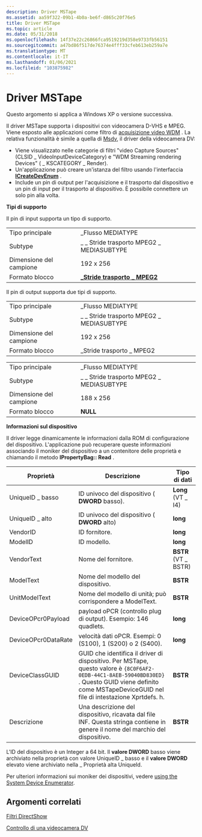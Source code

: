 ```yaml
---
description: Driver MSTape
ms.assetid: aa59f322-09b1-4b0a-be6f-d865c20f76e5
title: Driver MSTape
ms.topic: article
ms.date: 05/31/2018
ms.openlocfilehash: 14f37e22c26866fca9519219d358e9733fb56151
ms.sourcegitcommit: a47bd86f517de76374e4fff33cfeb613eb259a7e
ms.translationtype: MT
ms.contentlocale: it-IT
ms.lasthandoff: 01/06/2021
ms.locfileid: "103875982"
---
```

# <a name="mstape-driver"></a>Driver MSTape

Questo argomento si applica a Windows XP o versione successiva.

Il driver MSTape supporta i dispositivi con videocamera D-VHS e MPEG. Viene esposto alle applicazioni come filtro di [acquisizione video WDM](wdm-video-capture-filter.md) . La relativa funzionalità è simile a quella di [Msdv](msdv-driver.md), il driver della videocamera DV:

-   Viene visualizzato nelle categorie di filtri "video Capture Sources" (CLSID \_ VideoInputDeviceCategory) e "WDM Streaming rendering Devices" ( \_ KSCATEGORY \_ Render).
-   Un'applicazione può creare un'istanza del filtro usando l'interfaccia [**ICreateDevEnum**](/windows/desktop/api/Strmif/nn-strmif-icreatedevenum) .
-   Include un pin di output per l'acquisizione e il trasporto dal dispositivo e un pin di input per il trasporto al dispositivo. È possibile connettere un solo pin alla volta.

**Tipi di supporto**

Il pin di input supporta un tipo di supporto.



|              |                                                            |
|--------------|------------------------------------------------------------|
| Tipo principale   | \_Flusso MEDIATYPE                                          |
| Subtype      | \_ \_ Stride trasporto MPEG2 \_ MEDIASUBTYPE                     |
| Dimensione del campione  | 192 x 256                                                  |
| Formato blocco | [**\_Stride trasporto \_ MPEG2**](mpeg2-transport-stride.md) |



 

Il pin di output supporta due tipi di supporto.



|              |                                        |
|--------------|----------------------------------------|
| Tipo principale   | \_Flusso MEDIATYPE                      |
| Subtype      | \_ \_ Stride trasporto MPEG2 \_ MEDIASUBTYPE |
| Dimensione del campione  | 192 x 256                              |
| Formato blocco | \_Stride trasporto \_ MPEG2               |



 



|              |                                        |
|--------------|----------------------------------------|
| Tipo principale   | \_Flusso MEDIATYPE                      |
| Subtype      | \_ \_ Stride trasporto MPEG2 \_ MEDIASUBTYPE |
| Dimensione del campione  | 188 x 256                              |
| Formato blocco | **NULL**                               |



 

**Informazioni sul dispositivo**

Il driver legge dinamicamente le informazioni dalla ROM di configurazione del dispositivo. L'applicazione può recuperare queste informazioni associando il moniker del dispositivo a un contenitore delle proprietà e chiamando il metodo **IPropertyBag:: Read** .



| Proprietà            | Descrizione                                                                                                                                                                         | Tipo di dati           |
|---------------------|-------------------------------------------------------------------------------------------------------------------------------------------------------------------------------------|---------------------|
| UniqueID \_ basso       | ID univoco del dispositivo ( **DWORD** basso).                                                                                                                                            | **Long** (VT \_ I4)   |
| UniqueID \_ alto      | ID univoco del dispositivo ( **DWORD** alto)                                                                                                                                            | **long**            |
| VendorID            | ID fornitore.                                                                                                                                                                          | **long**            |
| ModelID             | ID modello.                                                                                                                                                                           | **long**            |
| VendorText          | Nome del fornitore.                                                                                                                                                                        | **BSTR** (VT \_ BSTR) |
| ModelText           | Nome del modello del dispositivo.                                                                                                                                                                  | **BSTR**            |
| UnitModelText       | Nome del modello di unità; può corrispondere a ModelText.                                                                                                                                      | **BSTR**            |
| DeviceOPcr0Payload  | payload oPCR (controllo plug di output). Esempio: 146 quadlets.                                                                                                                          | **long**            |
| DeviceOPcr0DataRate | velocità dati oPCR. Esempi: 0 (S100), 1 (S200) o 2 (S400).                                                                                                                          | **long**            |
| DeviceClassGUID     | GUID che identifica il driver di dispositivo. Per MSTape, questo valore è `{8C0F6AF2-0EDB-44C1-8AEB-59040BD830ED}` . Questo GUID viene definito come MSTapeDeviceGUID nel file di intestazione Xprtdefs. h. | **BSTR**            |
| Descrizione         | Una descrizione del dispositivo, ricavata dal file INF. Questa stringa contiene in genere il nome del marchio del dispositivo.                                                                    | **BSTR**            |



 

L'ID del dispositivo è un Integer a 64 bit. Il **valore DWORD** basso viene archiviato nella proprietà con valore UniqueID \_ basso e il **valore DWORD** elevato viene archiviato nella \_ Proprietà alta UniqueId.

Per ulteriori informazioni sui moniker dei dispositivi, vedere [using the System Device Enumerator](using-the-system-device-enumerator.md).

## <a name="related-topics"></a>Argomenti correlati

<dl> <dt>

[Filtri DirectShow](directshow-filters.md)
</dt> <dt>

[Controllo di una videocamera DV](controlling-a-dv-camcorder.md)
</dt> </dl>

 

 



